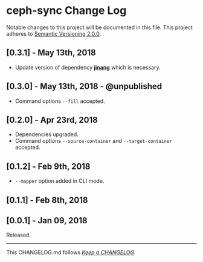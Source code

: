 #   ceph-sync Change Log

Notable changes to this project will be documented in this file. This project adheres to [Semantic Versioning 2.0.0](http://semver.org/).

##  [0.3.1] - May 13th, 2018

*   Update version of dependency __[jinang](https://www.npmjs.com/package/jinang)__ which is necessary.

##  [0.3.0] - May 13th, 2018 - @unpublished

*   Command options `--fill` accepted.

##  [0.2.0] - Apr 23rd, 2018

*   Dependencies upgraded.
*   Command options `--source-container` and `--target-container` accepted.

##	[0.1.2] - Feb 9th, 2018

*	`--mapper` option added in CLI mode.

##	[0.1.1] - Feb 8th, 2018

##	[0.0.1] - Jan 09, 2018

Released.

---
This CHANGELOG.md follows [*Keep a CHANGELOG*](http://keepachangelog.com/).

